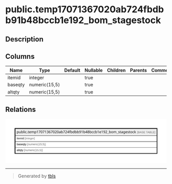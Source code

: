 # public.temp17071367020ab724fbdbb91b48bccb1e192_bom_stagestock

## Description

## Columns

| Name | Type | Default | Nullable | Children | Parents | Comment |
| ---- | ---- | ------- | -------- | -------- | ------- | ------- |
| itemid | integer |  | true |  |  |  |
| baseqty | numeric(15,5) |  | true |  |  |  |
| altqty | numeric(15,5) |  | true |  |  |  |

## Relations

![er](public.temp17071367020ab724fbdbb91b48bccb1e192_bom_stagestock.svg)

---

> Generated by [tbls](https://github.com/k1LoW/tbls)
